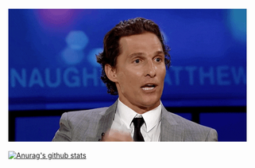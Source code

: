 [![Header2](https://github.com/Krutov777/Krutov777/blob/main/assets/header3.gif)](https://www.youtube.com/watch?v=X4bg4Q63kJQ&ab_channel=weroslawa)



<a href="https://github.com/Krutov777/github-readme-stats">
  <img align="center" src="https://github-readme-stats.vercel.app/api?username=Krutov777&show_icons=true&include_all_commits=true&theme=radical" alt="Anurag's github stats" />
</a>
